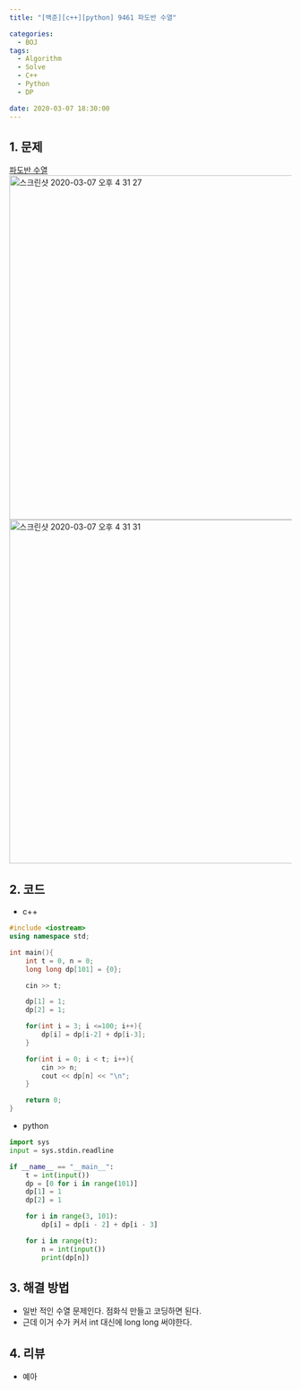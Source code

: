 ```yaml
---
title: "[백준][c++][python] 9461 파도반 수열"

categories:
  - BOJ
tags:
  - Algorithm
  - Solve
  - C++
  - Python
  - DP

date: 2020-03-07 18:30:00
---
```


## 1. 문제
[파도반 수열](https://www.acmicpc.net/problem/9461)  
<img width="614" alt="스크린샷 2020-03-07 오후 4 31 27" src="https://user-images.githubusercontent.com/20227720/76139162-270e6280-6091-11ea-8d94-f74ca70111b7.png">
<img width="613" alt="스크린샷 2020-03-07 오후 4 31 31" src="https://user-images.githubusercontent.com/20227720/76139164-2970bc80-6091-11ea-9194-10cf9b0a6ae3.png">


## 2. 코드

- c++

```c++
#include <iostream>
using namespace std;

int main(){
    int t = 0, n = 0;
    long long dp[101] = {0};

    cin >> t;

    dp[1] = 1;
    dp[2] = 1;

    for(int i = 3; i <=100; i++){
        dp[i] = dp[i-2] + dp[i-3];
    }

    for(int i = 0; i < t; i++){
        cin >> n;
        cout << dp[n] << "\n";
    }

    return 0;
}
```

- python

```python
import sys
input = sys.stdin.readline

if __name__ == "__main__":
    t = int(input())
    dp = [0 for i in range(101)]
    dp[1] = 1
    dp[2] = 1

    for i in range(3, 101):
        dp[i] = dp[i - 2] + dp[i - 3]

    for i in range(t):
        n = int(input())
        print(dp[n])
```

## 3. 해결 방법

- 일반 적인 수열 문제인다. 점화식 만들고 코딩하면 된다.
- 근데 이거 수가 커서 int 대신에 long long 써야한다.

## 4. 리뷰

- 예아